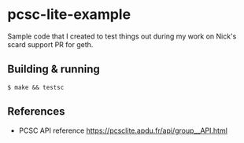 # pcsc-lite-example
Sample code that I created to test things out during my work on Nick's scard support PR for geth.

## Building & running

```
$ make && testsc
```

## References

  * PCSC API reference https://pcsclite.apdu.fr/api/group__API.html
